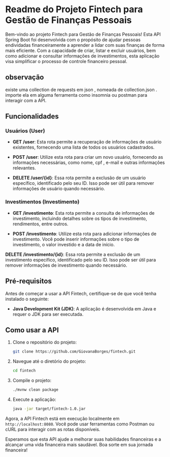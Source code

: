 # Readme do Projeto Fintech para Gestão de Finanças Pessoais

Bem-vindo ao projeto Fintech para Gestão de Finanças Pessoais! Esta API Spring Boot foi desenvolvida com o propósito de ajudar pessoas endividadas financeiramente a aprender a lidar com suas finanças de forma mais eficiente. Com a capacidade de criar, listar e excluir usuários, bem como adicionar e consultar informações de investimentos, esta aplicação visa simplificar o processo de controle financeiro pessoal.

## observação

existe uma collection de requests em json , nomeada de collection.json . importe ela em alguma ferramenta como insomnia ou postman para interagir com a API.

## Funcionalidades

### Usuários (User)

- **GET /user**: Esta rota permite a recuperação de informações de usuário existentes, fornecendo uma lista de todos os usuários cadastrados.

- **POST /user**: Utilize esta rota para criar um novo usuário, fornecendo as informações necessárias, como nome, cpf , e-mail e outras informações relevantes.

- **DELETE /user/{id}**: Essa rota permite a exclusão de um usuário específico, identificado pelo seu ID. Isso pode ser útil para remover informações de usuário quando necessário.

### Investimentos (Investimento)

- **GET /investimento**: Esta rota permite a consulta de informações de investimento, incluindo detalhes sobre os tipos de investimento, rendimentos, entre outros.

- **POST /investimento**: Utilize esta rota para adicionar informações de investimento. Você pode inserir informações sobre o tipo de investimento, o valor investido e a data de início.

**DELETE /investimento/{id}**: Essa rota permite a exclusão de um investimento específico, identificado pelo seu ID. Isso pode ser útil para remover informações de investimento quando necessário.

## Pré-requisitos

Antes de começar a usar a API Fintech, certifique-se de que você tenha instalado o seguinte:

- **Java Development Kit (JDK)**: A aplicação é desenvolvida em Java e requer o JDK para ser executada.

## Como usar a API

1. Clone o repositório do projeto:

   ```bash
   git clone https://github.com/GiovanaBorges/fintech.git
   ```

2. Navegue até o diretório do projeto:

   ```bash
   cd fintech
   ```

3. Compile o projeto:

   ```bash
   ./mvnw clean package
   ```

4. Execute a aplicação:

   ```bash
   java -jar target/fintech-1.0.jar
   ```

Agora, a API Fintech está em execução localmente em `http://localhost:8080`. Você pode usar ferramentas como Postman ou cURL para interagir com as rotas disponíveis.


Esperamos que esta API ajude a melhorar suas habilidades financeiras e a alcançar uma vida financeira mais saudável. Boa sorte em sua jornada financeira!